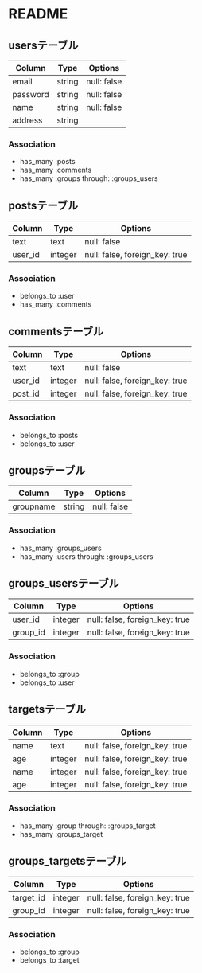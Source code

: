 # README

## usersテーブル
|Column|Type|Options|
|------|----|-------|
|email|string|null: false|
|password|string|null: false|
|name|string|null: false|
|address|string|

### Association
- has_many :posts
- has_many :comments
- has_many :groups through: :groups_users

## postsテーブル
|Column|Type|Options|
|------|----|-------|
|text|text|null: false|
|user_id|integer|null: false, foreign_key: true|
### Association
- belongs_to :user
- has_many :comments

## commentsテーブル
|Column|Type|Options|
|------|----|-------|
|text|text|null: false|
|user_id|integer|null: false, foreign_key: true|
|post_id|integer|null: false, foreign_key: true|
### Association
- belongs_to :posts
- belongs_to :user

## groupsテーブル
|Column|Type|Options|
|------|----|-------|
|groupname|string|null: false|
### Association
- has_many :groups_users
- has_many :users through: :groups_users

## groups_usersテーブル
|Column|Type|Options|
|------|----|-------|
|user_id|integer|null: false, foreign_key: true|
|group_id|integer|null: false, foreign_key: true|
### Association
- belongs_to :group
- belongs_to :user

## targetsテーブル
|Column|Type|Options|
|------|----|-------|
|name|text|null: false, foreign_key: true|
|age|integer|null: false, foreign_key: true|
|name|integer|null: false, foreign_key: true|
|age|integer|null: false, foreign_key: true|
### Association
- has_many :group through: :groups_target
- has_many :groups_target

## groups_targetsテーブル
|Column|Type|Options|
|------|----|-------|
|target_id|integer|null: false, foreign_key: true|
|group_id|integer|null: false, foreign_key: true|
### Association
- belongs_to :group
- belongs_to :target
